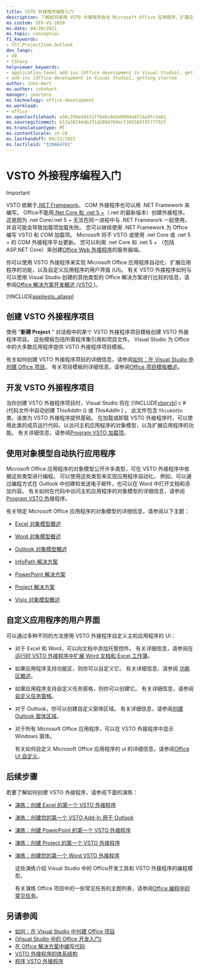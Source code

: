 ```yaml
---
title: VSTO 外接程序编程入门
description: 了解如何使用 VSTO 外接程序自动 Microsoft Office 应用程序、扩展应用程序的功能以及自定义应用程序的用户界面。
ms.custom: SEO-VS-2020
ms.date: 04/28/2021
ms.topic: conceptual
f1_keywords:
- VST.ProjectItem.Outlook
dev_langs:
- VB
- CSharp
helpviewer_keywords:
- application-level add-ins [Office development in Visual Studio], getting started
- add-ins [Office development in Visual Studio], getting started
author: John-Hart
ms.author: johnhart
manager: jmartens
ms.technology: office-development
ms.workload:
- office
ms.openlocfilehash: e36c290ed4411ffb4bc0a5dd994a8f14a9fc3ab1
ms.sourcegitcommit: b12a38744db371d2894769ecf305585f9577792f
ms.translationtype: MT
ms.contentlocale: zh-CN
ms.lasthandoff: 09/13/2021
ms.locfileid: "126664761"
---
```

# <a name="get-started-programming-vsto-add-ins"></a>VSTO 外接程序编程入门
> [!IMPORTANT]
> VSTO 依赖于[.NET Framework](/dotnet/framework/get-started/overview)。 COM 外接程序也可以用 .NET Framework 来编写。 Office不能用[.Net Core 和 .net 5 +](/dotnet/core/dotnet-five)（.net 的最新版本）创建外接程序。 这是因为 .net Core/.net 5 + 无法在同一进程中与 .NET Framework 一起使用，并且可能会导致加载项加载失败。 您可以继续使用 .NET Framework 为 Office 编写 VSTO 和 COM 加载项。 Microsoft 将不 VSTO 或使用 .net Core 或 .net 5 + 的 COM 外接程序平台更新。 您可以利用 .net Core 和 .net 5 + （包括 ASP.NET Core）来创建[Office Web 外接程序](/office/dev/add-ins/overview/office-add-ins)的服务器端。

  你可以使用 VSTO 外接程序来实现 Microsoft Office 应用程序自动化、扩展应用程序的功能，以及自定义应用程序的用户界面 (UI)。 有关 VSTO 外接程序如何与可以使用 Visual Studio 创建的其他类型的 Office 解决方案进行比较的信息，请参阅[Office 解决方案开发概述 &#40;VSTO ](../vsto/office-solutions-development-overview-vsto.md)&#41;。

 [!INCLUDE[appliesto_allapp](../vsto/includes/appliesto-allapp-md.md)]

## <a name="create-vsto-add-in-projects"></a>创建 VSTO 外接程序项目
 使用 "**新建 Project** " 对话框中的某个 VSTO 外接程序项目模板创建 VSTO 外接程序项目。 这些模板包括所需程序集引用和项目文件。 Visual Studio 为 Office 中的大多数应用程序提供 VSTO 外接程序项目模板。

 有关如何创建 VSTO 外接程序项目的详细信息，请参阅[如何：在 Visual Studio 中创建 Office 项目](../vsto/how-to-create-office-projects-in-visual-studio.md)。 有关项目模板的详细信息，请参阅[Office 项目模板概述](../vsto/office-project-templates-overview.md)。

## <a name="develop-vsto-add-in-projects"></a>开发 VSTO 外接程序项目
 当你创建 VSTO 外接程序项目时，Visual Studio 将在 [!INCLUDE[vbprvb](../sharepoint/includes/vbprvb-md.md)] c # (代码文件中自动创建 ThisAddIn () 或 *ThisAddIn* ) 。 此文件包含 `ThisAddIn` 类，该类为 VSTO 外接程序提供基础。 在加载或卸载 VSTO 外接程序时，可以使用此类的成员运行代码，以访问主机应用程序的对象模型，以及扩展应用程序的功能。 有关详细信息，请参阅[Program VSTO 加载项](../vsto/programming-vsto-add-ins.md)。

## <a name="automate-applications-by-using-the-object-models"></a>使用对象模型自动执行应用程序
 Microsoft Office 应用程序的对象模型公开许多类型，可在 VSTO 外接程序中依据这些类型进行编程。 可以使用这些类型来实现应用程序自动化。 例如，可以通过编程方式在 Outlook 中创建和发送电子邮件，也可以在 Word 中打开文档和添加内容。 有关如何在代码中访问主机应用程序的对象模型的详细信息，请参阅[Program VSTO 外](../vsto/programming-vsto-add-ins.md)接程序。

 有关特定 Microsoft Office 应用程序的对象模型的详细信息，请参阅以下主题：

- [Excel 对象模型概述](../vsto/excel-object-model-overview.md)

- [Word 对象模型概述](../vsto/word-object-model-overview.md)

- [Outlook 对象模型概述](../vsto/outlook-object-model-overview.md)

- [InfoPath 解决方案](../vsto/infopath-solutions.md)

- [PowerPoint 解决方案](../vsto/powerpoint-solutions.md)

- [Project 解决方案](../vsto/project-solutions.md)

- [Visio 对象模型概述](../vsto/visio-object-model-overview.md)

## <a name="customize-the-user-interface-of-applications"></a>自定义应用程序的用户界面
 可以通过多种不同的方法使用 VSTO 外接程序自定义主机应用程序的 UI：

- 对于 Excel 和 Word，可以向文档中添加托管控件。 有关详细信息，请参阅在[运行时 VSTO 外接程序中扩展 Word 文档和 Excel 工作簿](../vsto/extending-word-documents-and-excel-workbooks-in-vsto-add-ins-at-run-time.md)。

- 如果应用程序支持功能区，则你可以自定义它。 有关详细信息，请参阅 [功能区概述](../vsto/ribbon-overview.md)。

- 如果应用程序支持自定义任务窗格，则你可以创建它。 有关详细信息，请参阅 [自定义任务窗格](../vsto/custom-task-panes.md)。

- 对于 Outlook，你可以创建自定义窗体区域。 有关详细信息，请参阅[创建 Outlook 窗体区域](../vsto/creating-outlook-form-regions.md)。

- 对于所有 Microsoft Office 应用程序，可以在 VSTO 外接程序中显示 Windows 窗体。

  有关如何自定义 Microsoft Office 应用程序的 ui 的详细信息，请参阅[Office UI 自定义](../vsto/office-ui-customization.md)。

## <a name="next-steps"></a>后续步骤
 若要了解如何创建 VSTO 外接程序，请参阅下面的演练：

- [演练：创建 Excel 的第一个 VSTO 外接程序](../vsto/walkthrough-creating-your-first-vsto-add-in-for-excel.md)

- [演练：创建您的第一个 VSTO Add-In 用于 Outlook](../vsto/walkthrough-creating-your-first-vsto-add-in-for-outlook.md)

- [演练：创建 PowerPoint 的第一个 VSTO 外接程序](../vsto/walkthrough-creating-your-first-vsto-add-in-for-powerpoint.md)

- [演练：创建 Project 的第一个 VSTO 外接程序](../vsto/walkthrough-creating-your-first-vsto-add-in-for-project.md)

- [演练：创建您的第一个 Word VSTO 外接程序](../vsto/walkthrough-creating-your-first-vsto-add-in-for-word.md)

  这些演练介绍 Visual Studio 中的 Office开发工具和 VSTO 外接程序的编程模型。

  有关演练 Office 项目中的一些常见任务的主题列表，请参阅[Office 编程中的常见任务](../vsto/common-tasks-in-office-programming.md)。

## <a name="see-also"></a>另请参阅
- [如何：在 Visual Studio 中创建 Office 项目](../vsto/how-to-create-office-projects-in-visual-studio.md)
- [&#40;Visual Studio 中的 Office 开发入门&#41;](../vsto/getting-started-office-development-in-visual-studio.md)
- [在 Office 解决方案中编写代码](../vsto/writing-code-in-office-solutions.md)
- [VSTO 外接程序的体系结构](../vsto/architecture-of-vsto-add-ins.md)
- [程序 VSTO 外接程序](../vsto/programming-vsto-add-ins.md)

